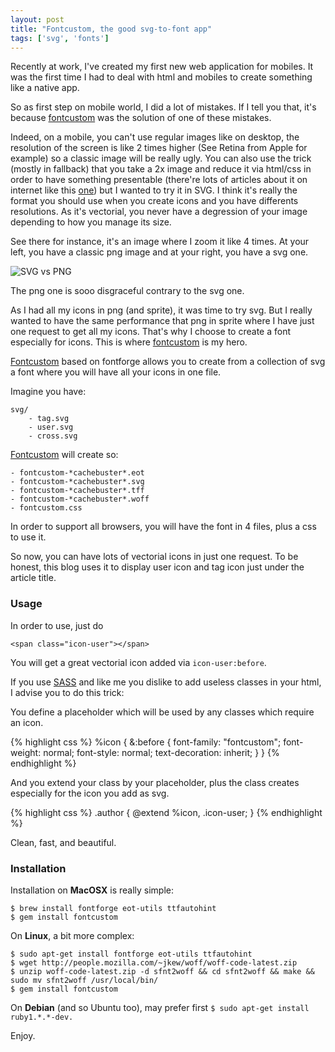 ```yaml
---
layout: post
title: "Fontcustom, the good svg-to-font app"
tags: ['svg', 'fonts']
---
```

Recently at work, I've created my first new web application for mobiles. It was the first time I had to deal with html and mobiles to create something like a native app.

So as first step on mobile world, I did a lot of mistakes. If I tell you that, it's because [fontcustom](http://fontcustom.com/) was the solution of one of these mistakes.

Indeed, on a mobile, you can't use regular images like on desktop, the resolution of the screen is like 2 times higher (See Retina from Apple for example) so a classic image will be really ugly. You can also use the trick (mostly in fallback) that you take a 2x image and reduce it via html/css in order to have something presentable (there're lots of articles about it on internet like this [one](http://www.toddmotto.com/mastering-svg-use-for-a-retina-web-fallbacks-with-png-script)) but I wanted to try it in SVG. I think it's really the format you should use when you create icons and you have differents resolutions. As it's vectorial, you never have a degression of your image depending to how you manage its size.

See there for instance, it's an image where I zoom it like 4 times. At your left, you have a classic png image and at your right, you have a svg one.

![SVG vs PNG]({{site.baseurl}}/content/img/svg-vs-png.jpg)

The png one is sooo disgraceful contrary to the svg one.

As I had all my icons in png (and sprite), it was time to try svg. But I really wanted to have the same performance that png in sprite where I have just one request to get all my icons. That's why I choose to create a font especially for icons. This is where [fontcustom](http://fontcustom.com/) is my hero.

[Fontcustom](http://fontcustom.com/) based on fontforge allows you to create from a collection of svg a font where you will have all your icons in one file.

Imagine you have:

    svg/
        - tag.svg
        - user.svg
        - cross.svg


[Fontcustom](http://fontcustom.com/) will create so:

    - fontcustom-*cachebuster*.eot
    - fontcustom-*cachebuster*.svg
    - fontcustom-*cachebuster*.tff
    - fontcustom-*cachebuster*.woff
    - fontcustom.css

In order to support all browsers, you will have the font in 4 files, plus a css to use it.

So now, you can have lots of vectorial icons in just one request. To be honest, this blog uses it to display user icon and tag icon just under the article title.

### Usage

In order to use, just do

    <span class="icon-user"></span>

You will get a great vectorial icon added via ``` icon-user:before ```.

If you use [SASS](http://sass-lang.com/) and like me you dislike to add useless classes in your html, I advise you to do this trick:

You define a placeholder which will be used by any classes which require an icon.

{% highlight css %}
%icon {
    &:before {
        font-family: "fontcustom";
        font-weight: normal;
        font-style: normal;
        text-decoration: inherit;
    }
}
{% endhighlight %}

And you extend your class by your placeholder, plus the class creates especially for the icon you add as svg.

{% highlight css %}
.author {
    @extend %icon, .icon-user;
}
{% endhighlight %}

Clean, fast, and beautiful.

### Installation

Installation on __MacOSX__ is really simple:

    $ brew install fontforge eot-utils ttfautohint
    $ gem install fontcustom

On __Linux__, a bit more complex:

    $ sudo apt-get install fontforge eot-utils ttfautohint
    $ wget http://people.mozilla.com/~jkew/woff/woff-code-latest.zip
    $ unzip woff-code-latest.zip -d sfnt2woff && cd sfnt2woff && make && sudo mv sfnt2woff /usr/local/bin/
    $ gem install fontcustom

On __Debian__ (and so Ubuntu too), may prefer first ``` $ sudo apt-get install ruby1.*.*-dev. ```

Enjoy.
